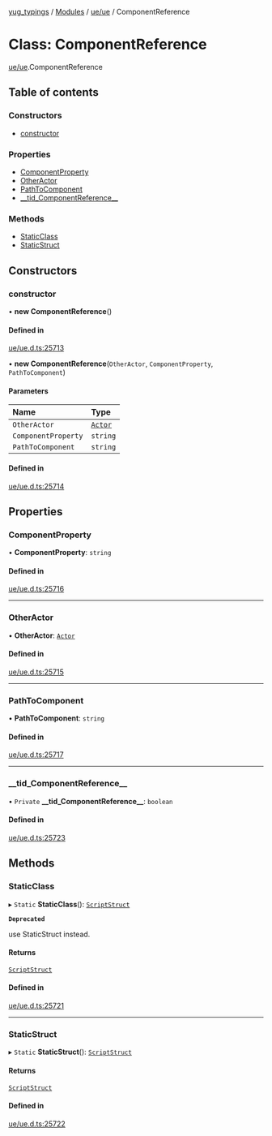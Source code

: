 [yug_typings](../README.md) / [Modules](../modules.md) / [ue/ue](../modules/ue_ue.md) / ComponentReference

# Class: ComponentReference

[ue/ue](../modules/ue_ue.md).ComponentReference

## Table of contents

### Constructors

- [constructor](ue_ue.ComponentReference.md#constructor)

### Properties

- [ComponentProperty](ue_ue.ComponentReference.md#componentproperty)
- [OtherActor](ue_ue.ComponentReference.md#otheractor)
- [PathToComponent](ue_ue.ComponentReference.md#pathtocomponent)
- [\_\_tid\_ComponentReference\_\_](ue_ue.ComponentReference.md#__tid_componentreference__)

### Methods

- [StaticClass](ue_ue.ComponentReference.md#staticclass)
- [StaticStruct](ue_ue.ComponentReference.md#staticstruct)

## Constructors

### constructor

• **new ComponentReference**()

#### Defined in

[ue/ue.d.ts:25713](https://github.com/YugMetaverse/yug_typings/blob/b7d9b19/ue/ue.d.ts#L25713)

• **new ComponentReference**(`OtherActor`, `ComponentProperty`, `PathToComponent`)

#### Parameters

| Name | Type |
| :------ | :------ |
| `OtherActor` | [`Actor`](ue_ue.Actor.md) |
| `ComponentProperty` | `string` |
| `PathToComponent` | `string` |

#### Defined in

[ue/ue.d.ts:25714](https://github.com/YugMetaverse/yug_typings/blob/b7d9b19/ue/ue.d.ts#L25714)

## Properties

### ComponentProperty

• **ComponentProperty**: `string`

#### Defined in

[ue/ue.d.ts:25716](https://github.com/YugMetaverse/yug_typings/blob/b7d9b19/ue/ue.d.ts#L25716)

___

### OtherActor

• **OtherActor**: [`Actor`](ue_ue.Actor.md)

#### Defined in

[ue/ue.d.ts:25715](https://github.com/YugMetaverse/yug_typings/blob/b7d9b19/ue/ue.d.ts#L25715)

___

### PathToComponent

• **PathToComponent**: `string`

#### Defined in

[ue/ue.d.ts:25717](https://github.com/YugMetaverse/yug_typings/blob/b7d9b19/ue/ue.d.ts#L25717)

___

### \_\_tid\_ComponentReference\_\_

• `Private` **\_\_tid\_ComponentReference\_\_**: `boolean`

#### Defined in

[ue/ue.d.ts:25723](https://github.com/YugMetaverse/yug_typings/blob/b7d9b19/ue/ue.d.ts#L25723)

## Methods

### StaticClass

▸ `Static` **StaticClass**(): [`ScriptStruct`](ue_ue.ScriptStruct.md)

**`Deprecated`**

use StaticStruct instead.

#### Returns

[`ScriptStruct`](ue_ue.ScriptStruct.md)

#### Defined in

[ue/ue.d.ts:25721](https://github.com/YugMetaverse/yug_typings/blob/b7d9b19/ue/ue.d.ts#L25721)

___

### StaticStruct

▸ `Static` **StaticStruct**(): [`ScriptStruct`](ue_ue.ScriptStruct.md)

#### Returns

[`ScriptStruct`](ue_ue.ScriptStruct.md)

#### Defined in

[ue/ue.d.ts:25722](https://github.com/YugMetaverse/yug_typings/blob/b7d9b19/ue/ue.d.ts#L25722)
